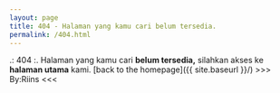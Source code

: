 ```yaml
---
layout: page
title: 404 - Halaman yang kamu cari belum tersedia.
permalink: /404.html
---
```


<h10> .: 404 :. </h10>
<h9> Halaman yang kamu cari <b>belum tersedia,</b> silahkan akses ke <b>halaman utama</b> kami. </h9>
[back to the homepage]({{ site.baseurl }}/)
<h8> >>> By:Riins <<< </h8>
